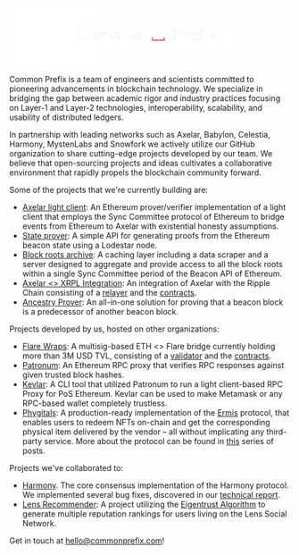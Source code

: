 <div style="display: flex; justify-content: space-between; align-items: center; position: relative;">
  <img src="./cp-logo-inversed.png" alt="Common Prefix Logo" style="max-width: 150px; height: auto;" />
  <img src="bg-removed.png" alt="Secondary Image" style="max-width: 300px; height: auto; position: absolute; left: 50%; transform: translateX(-50%);" />
</div>

Common Prefix is a team of engineers and scientists committed to pioneering advancements in blockchain technology. We specialize in bridging the gap between academic rigor and industry practices focusing on Layer-1 and Layer-2 technologies, interoperability, scalability, and usability of distributed ledgers.

In partnership with leading networks such as Axelar, Babylon, Celestia, Harmony, MystenLabs and Snowfork we actively utilize our GitHub organization to share cutting-edge projects developed by our team. We believe that open-sourcing projects and ideas cultivates a collaborative environment that rapidly propels the blockchain community forward.

Some of the projects that we're currently building are:
* [Axelar light client](https://github.com/commonprefix/axelar-light-client): An Ethereum prover/verifier implementation of a light client that employs the Sync Committee protocol of Ethereum to bridge events from Ethereum to Axelar with existential honesty assumptions.
* [State prover](https://github.com/commonprefix/state-prover): A simple API for generating proofs from the Ethereum beacon state using a Lodestar node.
* [Block roots archive](https://github.com/commonprefix/block-roots-archive): A caching layer including a data scraper and a server designed to aggregate and provide access to all the block roots within a single Sync Committee period of the Beacon API of Ethereum.
* [Axelar <> XRPL Integration](https://github.com/commonprefix/axelar-xrpl-relayer): An integration of Axelar with the Ripple Chain consisting of a [relayer](https://github.com/commonprefix/axelar-xrpl-relayer) and the [contracts](https://github.com/commonprefix/axelar-xrpl-solidity).
* [Ancestry Prover](): An all-in-one solution for proving that a beacon block is a predecessor of another beacon block.
  
Projects developed by us, hosted on other organizations:
* [Flare Wraps](https://github.com/flrfinance/flr-wraps-contracts): A multisig-based ETH <> Flare bridge currently holding more than 3M USD TVL, consisting of a [validator](https://github.com/flrfinance/flr-wraps-validator) and the [contracts](https://github.com/flrfinance/flr-wraps-contracts).
* [Patronum](https://github.com/lightclients/patronum): An Ethereum RPC proxy that verifies RPC responses against given trusted block hashes.
* [Kevlar](https://github.com/lightclients/kevlar): A CLI tool that utilized Patronum to run a light client-based RPC Proxy for PoS Ethereum. Kevlar can be used to make Metamask or any RPC-based wallet completely trustless.
* [Phygitals](https://github.com/flrfinance/phygital-redemptions-contracts): A production-ready implementation of the [Ermis](https://enosys.global/papers/ermisWhitepaper.pdf) protocol, that enables users to redeem NFTs on-chain and get the corresponding physical item delivered by the vendor – all without implicating any third-party service. More about the protocol can be found in [this](https://enosys.medium.com/phygitals-part-1-f2f3aa7ede69) series of posts.

Projects we've collaborated to:
* [Harmony](https://github.com/harmony-one/harmony). The core consensus implementation of the Harmony protocol. We implemented several bug fixes, discovered in our [technical report](https://www.commonprefix.com/static/clients/harmony/harmony_tech_report_v2.pdf).
* [Lens Recommender](https://github.com/Karma3Labs/ts-lens): A project utilizing the [Eigentrust Algorithm](https://nlp.stanford.edu/pubs/eigentrust.pdf) to generate multiple reputation rankings for users living on the Lens Social Network.

Get in touch at [hello@commonprefix.com](mailto:hello@commonprefix.com)!

